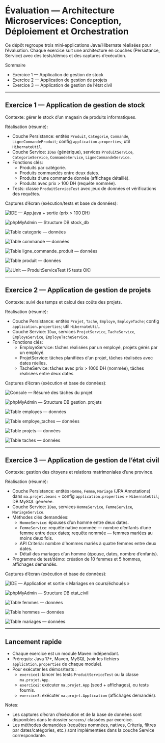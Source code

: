 # Évaluation — Architecture Microservices: Conception, Déploiement et Orchestration

Ce dépôt regroupe trois mini‑applications Java/Hibernate réalisées pour l’évaluation. Chaque exercice suit une architecture en couches (Persistance, Service) avec des tests/démos et des captures d’exécution.

Sommaire
- Exercice 1 — Application de gestion de stock
- Exercice 2 — Application de gestion de projets
- Exercice 3 — Application de gestion de l’état civil

---

## Exercice 1 — Application de gestion de stock
Contexte: gérer le stock d’un magasin de produits informatiques.

Réalisation (résumé):
- Couche Persistance: entités `Produit`, `Categorie`, `Commande`, `LigneCommandeProduit`; config `application.properties`; util `HibernateUtil`.
- Couche Service: `IDao` (générique), services `ProduitService`, `CategorieService`, `CommandeService`, `LigneCommandeService`.
- Fonctions clés: 
  - Produits par catégorie.
  - Produits commandés entre deux dates.
  - Produits d’une commande donnée (affichage détaillé).
  - Produits avec prix > 100 DH (requête nommée).
- Tests: classe `ProduitServiceTest` avec jeux de données et vérifications des requêtes.

Captures d’écran (exécution/tests et base de données):

![IDE — App.java + sortie (prix > 100 DH)](screens/ex1/2025-10-30_17h29_15.png)

![phpMyAdmin — Structure DB `stock_db`](screens/ex1/2025-10-30_17h29_55.png)

![Table `categorie` — données](screens/ex1/2025-10-30_17h30_04.png)

![Table `commande` — données](screens/ex1/2025-10-30_17h30_30.png)

![Table `ligne_commande_produit` — données](screens/ex1/2025-10-30_17h30_39.png)

![Table `produit` — données](screens/ex1/2025-10-30_17h30_52.png)

![JUnit — `ProduitServiceTest` (5 tests OK)](screens/ex1/2025-10-30_17h31_41.png)

---

## Exercice 2 — Application de gestion de projets
Contexte: suivi des temps et calcul des coûts des projets.

Réalisation (résumé):
- Couche Persistance: entités `Projet`, `Tache`, `Employe`, `EmployeTache`; config `application.properties`; util `HibernateUtil`.
- Couche Service: `IDao`, services `ProjetService`, `TacheService`, `EmployeService`, `EmployeTacheService`.
- Fonctions clés:
  - EmployeService: tâches réalisées par un employé, projets gérés par un employé.
  - ProjetService: tâches planifiées d’un projet, tâches réalisées avec dates réelles.
  - TacheService: tâches avec prix > 1000 DH (nommée), tâches réalisées entre deux dates.

Captures d’écran (exécution et base de données):

![Console — Résumé des tâches du projet](screens/ex2/2025-10-30_18h34_03.png)

![phpMyAdmin — Structure DB `gestion_projets`](screens/ex2/2025-10-30_18h43_41.png)

![Table `employes` — données](screens/ex2/2025-10-30_18h44_27.png)

![Table `employe_taches` — données](screens/ex2/2025-10-30_18h44_46.png)

![Table `projets` — données](screens/ex2/2025-10-30_18h45_08.png)

![Table `taches` — données](screens/ex2/2025-10-30_18h45_34.png)

---

## Exercice 3 — Application de gestion de l’état civil
Contexte: gestion des citoyens et relations matrimoniales d’une province.

Réalisation (résumé):
- Couche Persistance: entités `Homme`, `Femme`, `Mariage` (JPA Annotations) dans `ma.projet.beans` + config `application.properties` + `HibernateUtil`; DB MySQL générée.
- Couche Service: `IDao`, services `HommeService`, `FemmeService`, `MariageService`.
- Méthodes clés demandées:
  - `HommeService`: épouses d’un homme entre deux dates.
  - `FemmeService`: requête native nommée — nombre d’enfants d’une femme entre deux dates; requête nommée — femmes mariées au moins deux fois.
  - API Criteria: nombre d’hommes mariés à quatre femmes entre deux dates.
  - Détail des mariages d’un homme (épouse, dates, nombre d’enfants).
- Programme de test/démo: création de 10 femmes et 5 hommes, affichages demandés.

Captures d’écran (exécution et base de données):

![IDE — Application et sortie « Mariages en cours/échoués »](screens/ex3/2025-10-30_19h38_42.png)

![phpMyAdmin — Structure DB `etat_civil`](screens/ex3/2025-10-30_19h39_01.png)

![Table `femmes` — données](screens/ex3/2025-10-30_19h39_15.png)

![Table `hommes` — données](screens/ex3/2025-10-30_19h39_33.png)

![Table `mariages` — données](screens/ex3/2025-10-30_19h39_47.png)

---

## Lancement rapide
- Chaque exercice est un module Maven indépendant.
- Prérequis: Java 17+, Maven, MySQL (voir les fichiers `application.properties` de chaque module).
- Pour exécuter les démos/tests :
  - `exercice1`: lancer les tests `ProduitServiceTest` ou la classe `ma.projet.App`.
  - `exercice2`: exécuter `ma.projet.App` (seed + affichages), ou tests fournis.
  - `exercice3`: exécuter `ma.projet.Application` (affichages demandés).

Notes:
- Les captures d’écran d’exécution et de la base de données sont disponibles dans le dossier `screens/` classées par exercice.
- Les méthodes demandées (requêtes nommées, natives, Criteria, filtres par dates/catégories, etc.) sont implémentées dans la couche Service correspondante.
